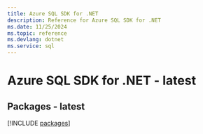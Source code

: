 ```yaml
---
title: Azure SQL SDK for .NET
description: Reference for Azure SQL SDK for .NET
ms.date: 11/25/2024
ms.topic: reference
ms.devlang: dotnet
ms.service: sql
---
```

# Azure SQL SDK for .NET - latest
## Packages - latest
[!INCLUDE [packages](sql-index.md)]